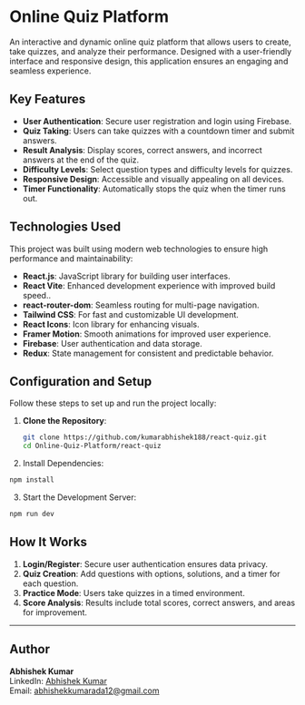 # Online Quiz Platform

An interactive and dynamic online quiz platform that allows users to create, take quizzes, and analyze their performance. Designed with a user-friendly interface and responsive design, this application ensures an engaging and seamless experience.

## Key Features

- **User Authentication**: Secure user registration and login using Firebase.
- **Quiz Taking**: Users can take quizzes with a countdown timer and submit answers.
- **Result Analysis**: Display scores, correct answers, and incorrect answers at the end of the quiz.
- **Difficulty Levels**: Select question types and difficulty levels for quizzes.
- **Responsive Design**: Accessible and visually appealing on all devices.
- **Timer Functionality**: Automatically stops the quiz when the timer runs out.

## Technologies Used

This project was built using modern web technologies to ensure high performance and maintainability:

- **React.js**: JavaScript library for building user interfaces.
- **React Vite**: Enhanced development experience with improved build speed..
- **react-router-dom**: Seamless routing for multi-page navigation.
- **Tailwind CSS**: For fast and customizable UI development.
- **React Icons**: Icon library for enhancing visuals.
- **Framer Motion**: Smooth animations for improved user experience.
- **Firebase**: User authentication and data storage.
- **Redux**: State management for consistent and predictable behavior.

## Configuration and Setup

Follow these steps to set up and run the project locally:

1. **Clone the Repository**:
   ```bash
   git clone https://github.com/kumarabhishek188/react-quiz.git
   cd Online-Quiz-Platform/react-quiz
2. Install Dependencies:
```bash
npm install
```
3. Start the Development Server:
```bash
npm run dev
```
## How It Works

1. **Login/Register**: Secure user authentication ensures data privacy.
2. **Quiz Creation**: Add questions with options, solutions, and a timer for each question.
3. **Practice Mode**: Users take quizzes in a timed environment.
4. **Score Analysis**: Results include total scores, correct answers, and areas for improvement.


---

## Author

**Abhishek Kumar**  
LinkedIn: [Abhishek Kumar](https://www.linkedin.com/in/abhishek-kumar-92157823a/)  
Email: abhishekkumarada12@gmail.com
